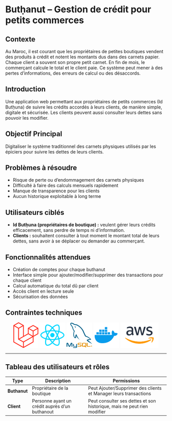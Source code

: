 # Butḥanut – Gestion de crédit pour petits commerces

## Contexte
Au Maroc, il est courant que les propriétaires de petites boutiques vendent des produits à crédit et notent les montants dus dans des carnets papier. Chaque client a souvent son propre petit carnet. En fin de mois, le commerçant calcule le total et le client paie. Ce système peut mener à des pertes d’informations, des erreurs de calcul ou des désaccords.

## Introduction
Une application web permettant aux propriétaires de petits commerces (Id Butḥuna) de suivre les crédits accordés à leurs clients, de manière simple, digitale et sécurisée. Les clients peuvent aussi consulter leurs dettes sans pouvoir les modifier.

## Objectif Principal
Digitaliser le système traditionnel des carnets physiques utilisés par les épiciers pour suivre les dettes de leurs clients.

## Problèmes à résoudre
- Risque de perte ou d’endommagement des carnets physiques
- Difficulté à faire des calculs mensuels rapidement
- Manque de transparence pour les clients
- Aucun historique exploitable à long terme

## Utilisateurs ciblés
- **Id Butḥuna (propriétaires de boutique) :** veulent gérer leurs crédits efficacement, sans perdre de temps ni d’information.
- **Clients :** souhaitent consulter à tout moment le montant total de leurs dettes, sans avoir à se déplacer ou demander au commerçant.

## Fonctionnalités attendues
- Création de comptes pour chaque buthanut
- Interface simple pour ajouter/modifier/supprimer des transactions pour chaque client
- Calcul automatique du total dû par client
- Accès client en lecture seule
- Sécurisation des données

## Contraintes techniques

<p align="center">
  <img src="./readme/laravel.png" height="80px">
  <img src="./readme/react.png" height="80px">
  <img src="./readme/mysql.png" height="80px">
  <img src="./readme/Docker.png" height="80px">
  <img src="./readme/aws.png" height="80px">
</p>

---

## Tableau des utilisateurs et rôles

| Type        | Description                                            | Permissions                                                                 |
|-------------|--------------------------------------------------------|------------------------------------------------------------------------------|
| **Buthanut** | Propriétaire de la boutique                          | Peut Ajouter/Supprimer des clients et Manager leurs transactions             |
| **Client**   | Personne ayant un crédit auprès d’un buthanout        | Peut consulter ses dettes et son historique, mais ne peut rien modifier     |
